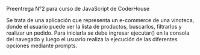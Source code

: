Preentrega N°2 para curso de JavaScript de CoderHouse

Se trata de una aplicación que representa un e-commerce de una vinoteca, donde el usuario puede ver la lista de productos, buscarlos, filtrarlos y realizar un pedido.
Para iniciarla se debe ingresar ejecutar() en la consola del navegado y luego el usuario realiza la ejecución de las diferentes opciones mediante prompts.
